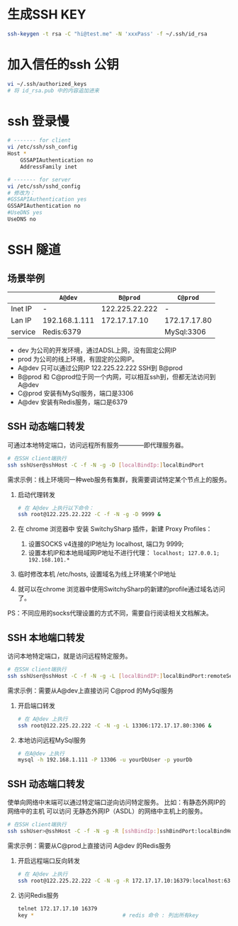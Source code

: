 
# 生成SSH KEY

```sh
ssh-keygen -t rsa -C "hi@test.me" -N 'xxxPass' -f ~/.ssh/id_rsa
```

# 加入信任的ssh 公钥

```sh
vi ~/.ssh/authorized_keys 
# 将 id_rsa.pub 中的内容追加进来

```



# ssh 登录慢

```sh
# ------- for client
vi /etc/ssh/ssh_config
Host *
    GSSAPIAuthentication no
    AddressFamily inet

# ------- for server
vi /etc/ssh/sshd_config
# 修改为：
#GSSAPIAuthentication yes
GSSAPIAuthentication no
#UseDNS yes
UseDNS no
```





# SSH 隧道


## 场景举例

|        |  `A@dev`       |  `B@prod`     | `C@prod`     |
|--------|----------------|---------------|--------------|
|Inet IP |-               |122.225.22.222 |-             |
|Lan IP  |192.168.1.111   |172.17.17.10   |172.17.17.80  |
|service |Redis:6379      |               |MySql:3306    |

* dev 为公司的开发环境，通过ADSL上网，没有固定公网IP
* prod 为公司的线上环境，有固定的公网IP。
* A@dev 只可以通过公网IP 122.225.22.222 SSH到 B@prod
* B@prod 和 C@prod位于同一个内网，可以相互ssh到，但都无法访问到 A@dev
* C@prod 安装有MySql服务，端口是3306
* A@dev 安装有Redis服务，端口是6379


## SSH 动态端口转发
可通过本地特定端口，访问远程所有服务————即代理服务器。

```sh
# 在SSH client端执行
ssh sshUser@sshHost -C -f -N -g -D [localBindIp:]localBindPort
```

需求示例：线上环境同一种web服务有集群，我需要调试特定某个节点上的服务。

1. 启动代理转发

    ```sh
    # 在 A@dev 上执行以下命令：
    ssh root@122.225.22.222 -C -f -N -g -D 9999 &
    ```
1. 在 chrome 浏览器中 安装 SwitchySharp 插件，新建 Proxy Profiles：
    1. 设置SOCKS v4连接的IP地址为 localhost, 端口为 9999;
    1. 设置本机IP和本地局域网IP地址不进行代理： `localhost; 127.0.0.1; 192.168.101.* `

1. 临时修改本机 /etc/hosts, 设置域名为线上环境某个IP地址

1. 就可以在chrome 浏览器中使用SwitchySharp的新建的profile通过域名访问了。


PS：不同应用的socks代理设置的方式不同，需要自行阅读相关文档解决。


## SSH 本地端口转发

访问本地特定端口，就是访问远程特定服务。

```sh
# 在SSH client端执行
ssh sshUser@sshHost -C -f -N -g -L [localBindIP:]localBindPort:remoteServiceIP:remoteServicePort
```

需求示例：需要从A@dev上直接访问 C@prod 的MySql服务


1. 开启端口转发

    ```sh
    # 在 A@dev 上执行
    ssh root@122.225.22.222 -C -N -g -L 13306:172.17.17.80:3306 &
    ```
1. 本地访问远程MySql服务

    ```sh
    # 在A@dev 上执行
    mysql -h 192.168.1.111 -P 13306 -u yourDbUser -p yourDb
    ```

## SSH 动态端口转发
使单向网络中末端可以通过特定端口逆向访问特定服务。
比如：有静态外网IP的网络中的主机 可以访问 无静态外网IP（ASDL）的网络中主机上的服务。


```sh
# 在SSH client端执行
ssh sshUser>@sshHost -C -f -N -g -R [sshBindIp:]sshBindPort:localBindHost:localBindPort &
```

需求示例：需要从C@prod上直接访问 A@dev 的Redis服务

1. 开启远程端口反向转发

    ```sh
    # 在 A@dev 上执行
    ssh root@122.225.22.222 -C -N -g -R 172.17.17.10:16379:localhost:6379  -o ExitOnForwardFailure=yes &
    ```

1. 访问Redis服务

    ```sh
    telnet 172.17.17.10 16379
    key *                            # redis 命令 : 列出所有key
    ```
